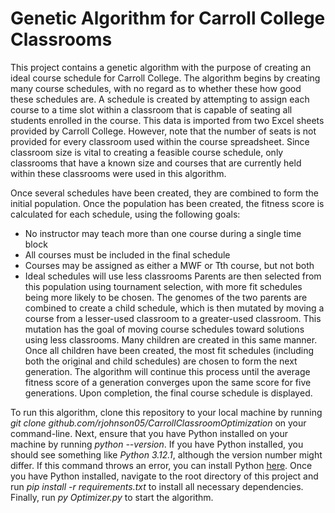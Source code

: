 # Genetic Algorithm for Carroll College Classrooms

This project contains a genetic algorithm with the purpose of creating an ideal course schedule for Carroll College. The algorithm begins by creating many course schedules, with no regard as to whether these 
how good these schedules are. A schedule is created by attempting to assign each course to a time slot within a classroom that is capable of seating all students enrolled in the course. This data is imported from
two Excel sheets provided by Carroll College. However, note that the number of seats is not provided for every classroom used within the course spreadsheet. Since classroom size is vital to creating a feasible
course schedule, only classrooms that have a known size and courses that are currently held within these classrooms were used in this algorithm.

Once several schedules have been created, they are combined to form the initial population. Once the population has been created, the fitness score is calculated for each schedule, using the following goals:
  - No instructor may teach more than one course during a single time block
  - All courses must be included in the final schedule
  - Courses may be assigned as either a MWF or Tth course, but not both
  - Ideal schedules will use less classrooms
Parents are then selected from this population using tournament selection, with more fit schedules being more likely to be chosen. The genomes of the two parents are combined to create a child schedule, which is
then mutated by moving a course from a lesser-used classroom to a greater-used classroom. This mutation has the goal of moving course schedules toward solutions using less classrooms. Many children are created in
this same manner. Once all children have been created, the most fit schedules (including both the original and child schedules) are chosen to form the next generation. The algorithm will continue this process until
the average fitness score of a generation converges upon the same score for five generations. Upon completion, the final course schedule is displayed.

To run this algorithm, clone this repository to your local machine by running *git clone github.com/rjohnson05/CarrollClassroomOptimization* on your command-line. Next, ensure that you have Python installed
on your machine by running *python --version*. If you have Python installed, you should see something like *Python 3.12.1*, although the version number might differ. If this command throws an error, you can install
Python [here](https://www.python.org/downloads/). Once you have Python installed, navigate to the root directory of this project and run *pip install -r requirements.txt* to install all necessary dependencies. 
Finally, run *py Optimizer.py* to start the algorithm.
